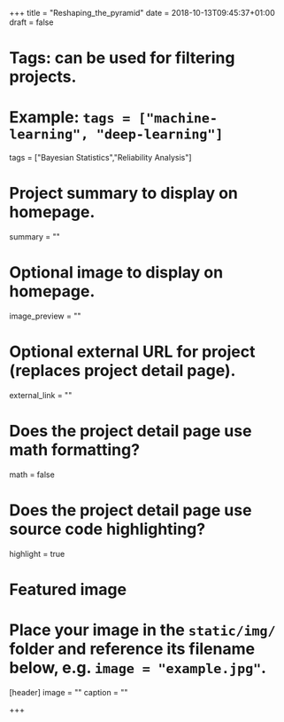 +++
title = "Reshaping_the_pyramid"
date = 2018-10-13T09:45:37+01:00
draft = false

# Tags: can be used for filtering projects.
# Example: `tags = ["machine-learning", "deep-learning"]`
tags = ["Bayesian Statistics","Reliability Analysis"]

# Project summary to display on homepage.
summary = ""

# Optional image to display on homepage.
image_preview = ""

# Optional external URL for project (replaces project detail page).
external_link = ""

# Does the project detail page use math formatting?
math = false

# Does the project detail page use source code highlighting?
highlight = true

# Featured image
# Place your image in the `static/img/` folder and reference its filename below, e.g. `image = "example.jpg"`.
[header]
image = ""
caption = ""

+++
